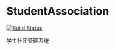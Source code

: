 # StudentAssociation
[![Build Status](https://travis-ci.org/codertimeless/StudentAssociation.svg?branch=master)](https://travis-ci.org/codertimeless/StudentAssociation)

学生社团管理系统
